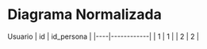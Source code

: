# Diagrama Normalizada

Usuario
| id | id_persona |
|----|------------|
| 1  |     1      |
| 2  |     2      |

